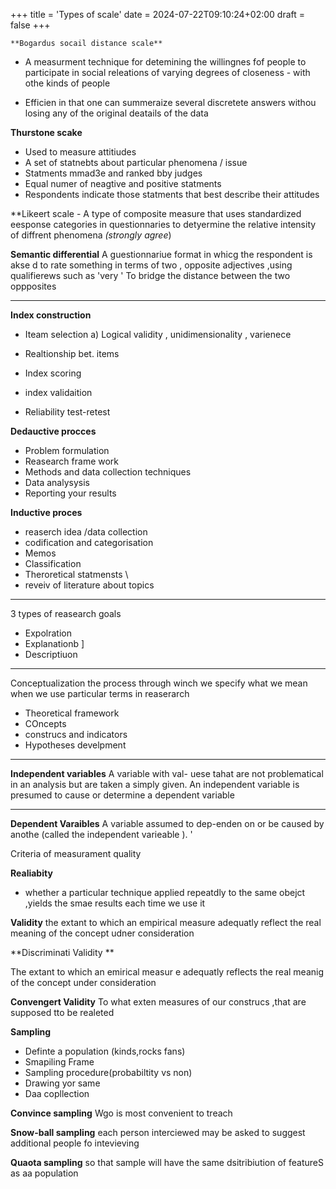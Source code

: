 +++
title = 'Types of scale'
date = 2024-07-22T09:10:24+02:00
draft = false
+++

    **Bogardus socail distance scale**
- A measurment technique for detemining the willingnes fof people to participate in social releations of varying degrees of closeness - with othe kinds of people 

- Efficien in that one can summeraize several discretete answers withou losing any of the original deatails of the data 


**Thurstone scake** 

- Used to measure attitiudes 
- A set of statnebts about particular phenomena / issue 
- Statments mmad3e and ranked bby judges 
- Equal numer of neagtive and positive statments 
- Respondents indicate those statments that best describe their attitudes 

**Likeert scale - A type of composite measure that uses standardized eesponse categories in questionnaries to detyermine the relative intensity of diffrent phenomena *(strongly agree*)


**Semantic differential**
A guestionnariue format in whicg the respondent is akse d to rate something in terms of two , opposite adjectives ,using qualifierews such as 'very '
To bridge the distance between the two oppposites 

---

**Index construction**
- Iteam selection
a)
Logical validity , unidimensionality  , varienece 

- Realtionship bet. items 
- Index scoring 
- index validaition 
- Reliability test-retest 

**Dedauctive procces**

- Problem formulation 
- Reasearch frame work 
- Methods and data collection techniques 
- Data analysysis
- Reporting your results 



**Inductive proces**

 - reaserch idea /data collection 
 - codification and categorisation
 - Memos
 - Classification
 - Theroretical statmensts \
 - reveiv of literature about topics

---

3 types of reasearch goals 
- Expolration 
- Explanationb ]
- Descriptiuon 

---
Conceptualization 
the process  through winch we specify what we mean when we use particular terms in reaserarch 

- Theoretical framework 
- COncepts 
- construcs and indicators 
- Hypotheses develpment 

---

**Independent variables**
A variable with val- uese tahat are not problematical in an analysis but are taken a simply given.
An independent variable is presumed to cause or determine a dependent variable 


---
**Dependent Varaibles** 
A variable assumed to dep-enden on or be caused by anothe  (called the independent varieable ). '


Criteria of measurament quality 


**Realiabity** 
- whether a particular technique applied repeatdly to the same obejct ,yields the smae results each time we use it 

**Validity**
the extant to which an empirical measure adequatly reflect the real meaning of the concept udner consideration 


**Discriminati Validity **

The extant to which an emirical measur e adequatly reflects the real meanig of the concept under consideration 



**Convengert Validity**
To what exten measures of our construcs ,that are supposed tto be realeted 



**Sampling**

- Definte a population (kinds,rocks fans)
- Smapiling Frame 
- Sampling procedure(probabiltity vs non)
- Drawing yor same 
- Daa copllection 

**Convince sampling**
Wgo is most convenient to treach 

**Snow-ball sampling**
each person interciewed may be asked to suggest additional people fo intevieving 

**Quaota sampling**
so that sample will have the same dsitribiution of featureS as aa population 